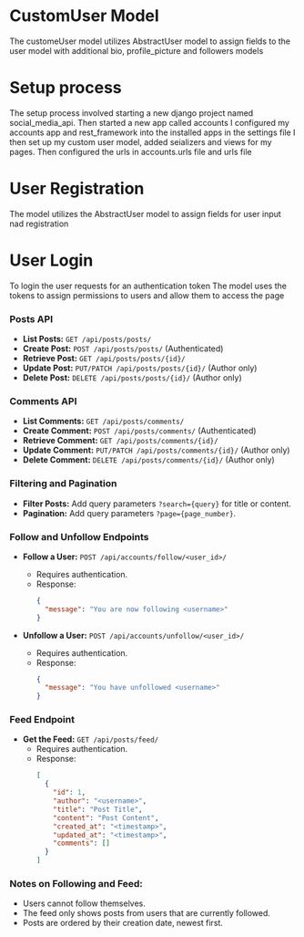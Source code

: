 # CustomUser Model
The customeUser model utilizes AbstractUser model to assign fields to the user model with additional bio, profile_picture and followers models

# Setup process
The setup process involved starting a new django project named social_media_api.
Then started a new app called accounts
I configured my accounts app and rest_framework into the installed apps in the settings file
I then set up my custom user model, added seializers and views for my pages.
Then configured the urls in accounts.urls file and urls file

# User Registration
The model utilizes the AbstractUser model to assign fields for user input nad registration

# User Login
To login the user requests for an authentication token
The model uses the tokens to assign permissions to users and allow them to access the page

### Posts API
- **List Posts:** `GET /api/posts/posts/`
- **Create Post:** `POST /api/posts/posts/` (Authenticated)
- **Retrieve Post:** `GET /api/posts/posts/{id}/`
- **Update Post:** `PUT/PATCH /api/posts/posts/{id}/` (Author only)
- **Delete Post:** `DELETE /api/posts/posts/{id}/` (Author only)

### Comments API
- **List Comments:** `GET /api/posts/comments/`
- **Create Comment:** `POST /api/posts/comments/` (Authenticated)
- **Retrieve Comment:** `GET /api/posts/comments/{id}/`
- **Update Comment:** `PUT/PATCH /api/posts/comments/{id}/` (Author only)
- **Delete Comment:** `DELETE /api/posts/comments/{id}/` (Author only)

### Filtering and Pagination
- **Filter Posts:** Add query parameters `?search={query}` for title or content.
- **Pagination:** Add query parameters `?page={page_number}`.

### Follow and Unfollow Endpoints
- **Follow a User:** `POST /api/accounts/follow/<user_id>/`
  - Requires authentication.
  - Response:
    ```json
    {
      "message": "You are now following <username>"
    }
    ```

- **Unfollow a User:** `POST /api/accounts/unfollow/<user_id>/`
  - Requires authentication.
  - Response:
    ```json
    {
      "message": "You have unfollowed <username>"
    }
    ```

### Feed Endpoint
- **Get the Feed:** `GET /api/posts/feed/`
  - Requires authentication.
  - Response:
    ```json
    [
      {
        "id": 1,
        "author": "<username>",
        "title": "Post Title",
        "content": "Post Content",
        "created_at": "<timestamp>",
        "updated_at": "<timestamp>",
        "comments": []
      }
    ]
    ```

### Notes on Following and Feed:
- Users cannot follow themselves.
- The feed only shows posts from users that are currently followed.
- Posts are ordered by their creation date, newest first.

